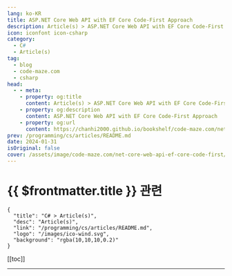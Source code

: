 ```yaml
---
lang: ko-KR
title: ASP.NET Core Web API with EF Core Code-First Approach
description: Article(s) > ASP.NET Core Web API with EF Core Code-First Approach
icon: iconfont icon-csharp
category: 
  - C#
  - Article(s)
tag: 
  - blog
  - code-maze.com
  - csharp
head:  
  - - meta:
    - property: og:title
      content: Article(s) > ASP.NET Core Web API with EF Core Code-First Approach
    - property: og:description
      content: ASP.NET Core Web API with EF Core Code-First Approach
    - property: og:url
      content: https://chanhi2000.github.io/bookshelf/code-maze.com/net-core-web-api-ef-core-code-first.html
prev: /programming/cs/articles/README.md
date: 2024-01-31
isOriginal: false
cover: /assets/image/code-maze.com/net-core-web-api-ef-core-code-first/banner.png
---
```


# {{ $frontmatter.title }} 관련

```component VPCard
{
  "title": "C# > Article(s)",
  "desc": "Article(s)",
  "link": "/programming/cs/articles/README.md",
  "logo": "/images/ico-wind.svg",
  "background": "rgba(10,10,10,0.2)"
}
```

[[toc]]

---

<SiteInfo
  name="ASP.NET Core Web API with EF Core Code-First Approach"
  desc="Describes how to create a .NET Core Web API application with EF Core Code-First approach. We create the models first and then generate DB using migrations."
  url="https://code-maze.com/net-core-web-api-ef-core-code-first/"
  logo="/assets/image/code-maze.com/favicon.png"
  preview="/assets/image/net-core-web-api-ef-core-code-first/banner.png"/>

<!-- TODO: 작성 -->
